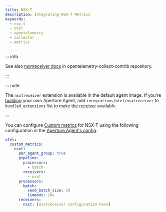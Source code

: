 ```yaml
---
title: NSX-T
description: Integrating NSX-T Metrics
keywords:
  - nsx-t
  - otel
  - opentelemetry
  - collector
  - metrics
---
```


::: info

See also [nsxtreceiver docs][receiver] in opentelemetry-collect-contrib
repository.

:::

::: note

The `nsxtreceiver` extension is available in the default agent image. If you're
[building][build] your own Aperture Agent, add `integrations/otel/nsxtreceiver`
to `bundled_extensions` list to make [the receiver][receiver] available.

:::

You can configure [Custom metrics][custom-metrics] for NSX-T using the following
configuration in the [Aperture Agent's config][agent-config]:

```yaml
otel:
  custom_metrics:
    nsxt:
      per_agent_group: true
      pipeline:
        processors:
          - batch
        receivers:
          - nsxt
      processors:
        batch:
          send_batch_size: 10
          timeout: 10s
      receivers:
        nsxt: [nsxtreceiver configuration here]
```

[build]: /reference/aperturectl/build/agent/agent.md
[receiver]:
  https://github.com/open-telemetry/opentelemetry-collector-contrib/tree/main/receiver/nsxtreceiver
[custom-metrics]: /reference/configuration/agent.md#custom-metrics-config
[agent-config]: /reference/configuration/agent.md#agent-o-t-e-l-config
